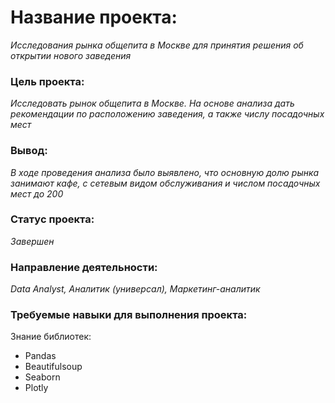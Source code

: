 # **Название проекта:**
  *Исследования рынка общепита в Москве для принятия решения об открытии нового заведения*
### Цель проекта:  
  *Исследовать рынок общепита в Москве. На основе анализа дать рекомендации по расположению заведения, а также числу посадочных мест*
### Вывод:
  *В ходе проведения анализа было выявлено, что основную долю рынка занимают кафе, с сетевым видом обслуживания и числом посадочных мест до 200*
### Статус проекта:
  *Завершен*
### Направление деятельности:
  *Data Analyst, Аналитик (универсал), Маркетинг-аналитик*
### Требуемые навыки для выполнения проекта:
  Знание библиотек:
  <ul>
    <li>Pandas</li>
    <li>Beautifulsoup</li>
    <li>Seaborn</li>
    <li>Plotly</li>
 </ul>
  
